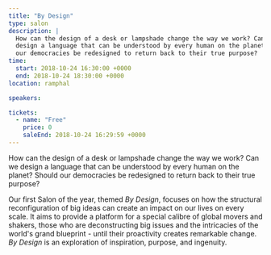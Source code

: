 ```yaml
---
title: "By Design"
type: salon
description: |
  How can the design of a desk or lampshade change the way we work? Can we
  design a language that can be understood by every human on the planet? Should
  our democracies be redesigned to return back to their true purpose?
time:
  start: 2018-10-24 16:30:00 +0000
  end: 2018-10-24 18:30:00 +0000
location: ramphal

speakers:

tickets:
  - name: "Free"
    price: 0
    saleEnd: 2018-10-24 16:29:59 +0000
---
```


How can the design of a desk or lampshade change the way we work? Can we design
a language that can be understood by every human on the planet? Should our
democracies be redesigned to return back to their true purpose?

Our first Salon of the year, themed *By Design*, focuses on how the structural
reconfiguration of big ideas can create an impact on our lives on every scale.
It aims to provide a platform for a special calibre of global movers and
shakers, those who are deconstructing big issues and the intricacies of the
world's grand blueprint - until their proactivity creates remarkable change.
*By Design* is an exploration of inspiration, purpose, and ingenuity.
